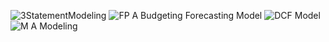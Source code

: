 ![3StatementModeling](https://github.com/user-attachments/assets/592b49e5-fb18-49fc-8522-32067c14fc05)
![FP A Budgeting   Forecasting Model](https://github.com/user-attachments/assets/b7726b49-5c8b-46f7-a9c3-81632e67bc24)
![DCF Model](https://github.com/user-attachments/assets/0580fc46-a7e9-4612-b0e4-9811c83a6e86)
![M A Modeling](https://github.com/user-attachments/assets/f00d50d0-f927-48ad-ac07-7558e879feeb)
